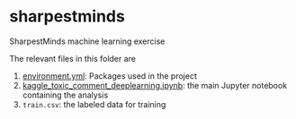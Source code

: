 # sharpestminds
SharpestMinds machine learning exercise

The relevant files in this folder are
1. [environment.yml](https://github.com/palpen/sharpestminds/blob/master/environment.yml): Packages used in the project
2. [kaggle_toxic_comment_deeplearning.ipynb](https://github.com/palpen/sharpestminds/blob/master/kaggle_toxic_comment_deeplearning.ipynb): the main Jupyter notebook containing the analysis
3. `train.csv`: the labeled data for training
